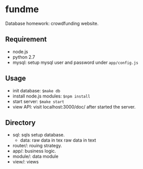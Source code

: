 # fundme
Database homework: crowdfunding website.

## Requirement
- node.js
- python 2.7
- mysql: setup mysql user and password under ```app/config.js```	

## Usage  
- init database: ```$make db```
- install node.js modules: ```$npm install```
- start server: ```$make start```
- view API: visit localhost:3000/doc/ after started the server.

## Directory  
- sql: sqls setup database. 
    - data: raw data in tex raw data in text
- router/: rouing strategy.
- app/: business logic.
- module/: data module
- view/: views
